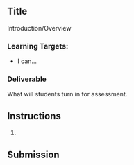 [//]: # (<iframe src="https://douglasurner.github.io/GDP1/units/#/assignments/NAME/" width="100%" height="666px">)

## Title

Introduction/Overview

### Learning Targets:

* I can...

### Deliverable

What will students turn in for assessment.

## Instructions

1. 

## Submission
